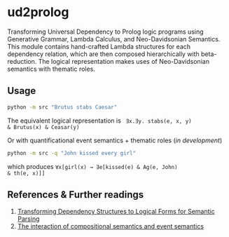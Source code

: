 # ud2prolog

Transforming Universal Dependency to Prolog logic programs using Generative Grammar, Lambda Calculus, and Neo-Davidsonian Semantics. This module contains hand-crafted Lambda structures for each dependency relation, which are then composed hierarchically with beta-reduction. The logical representation makes uses of Neo-Davidsonian semantics with thematic roles. 

## Usage

```bash
python -m src "Brutus stabs Caesar"
```
The equivalent logical representation is <code>
&exist;x.&exist;y. stabs(e, x, y) & Brutus(x) & Ceasar(y)</code>

Or with quantificational event semantics + thematic roles (*in development*)
```bash
python -m src -q "John kissed every girl"
```
which produces <code>&forall;x[girl(x) &rarr; &exist;e[kissed(e) & Ag(e, John) & th(e, x)]]</code>

## References & Further readings
1. [Transforming Dependency Structures to Logical Forms for Semantic Parsing](https://direct.mit.edu/tacl/article/doi/10.1162/tacl_a_00088/43352/Transforming-Dependency-Structures-to-Logical)
2. [The interaction of compositional semantics and event semantics](https://link.springer.com/article/10.1007/s10988-014-9162-8)